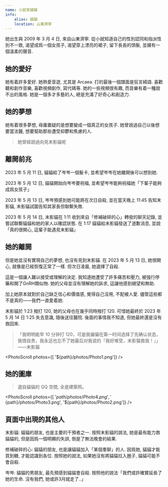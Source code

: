 ```yaml
---
name: 小屁孩貓貓
info:
    alias: 貓貓
    location: 山東濟寧
---
```


她出生與 2009 年 3 月 4 日, 來自山東濟寧. 從小就知道自己的性別認同和指派性別不一致, 渴望成爲一個女孩子, 渴望穿上漂亮的裙子, 留下長長的頭髮, 並擁有一個溫柔的聲音.  

## 她的愛好

她有着許多愛好. 她熱愛音遊, 尤其是 Arcaea. 打的最後一個譜面是狂言綺語. 喜歡聽和創作音樂, 喜歡視頻創作, 寫代碼等. 她的一些視頻很有趣, 而音樂有着一種說不出的風格. 她是一個多才多藝的人, 總是充滿了好奇心和創造力.  

## 她的夢想

她有着很多夢想, 毋庸置疑的是想要變成一個真正的女孩子. 她曾說過自己以後想要當法醫, 想要幫助那些遭受抑鬱和焦慮的人.  

> 她曾經說過向見末影貓呢  

## 離開前兆

2023 年 5 月 11 日, 貓貓給了岑岑一個髮卡, 並希望岑岑在她離開後可以想到她.  

2023 年 5 月 12 日, 貓貓開始向岑岑要祝福, 並希望岑岑能夠祝福她「下輩子能夠成爲女孩子」  

2023 年 5 月 13 日, 岑岑預感到她可能將在次日自殺, 並在當天晚上 11:45 告知末影貓, 末影貓試圖告知其家長但聯繫失敗.  

2023 年 5 月 14 日, 末影貓在 1:11 收到來自「修補破碎的心」轉發的聊天記錄, 並嘗試聯繫貓貓和她的家人以確認狀態. 在 1:17 貓貓給末影貓發送了道歉消息, 並說「真的很開心, 這輩子能遇見末影貓」  

## 她的離開

但是她並沒有實現自己的夢想, 也沒有見到末影貓. 在 2023 年 5 月 13 日, 她很開心, 就像是已經恢復正常了一樣. 但次日凌晨, 她選擇了自殺.  

這是一個讓人難以接受或理解的決定. 我知道她遭受了許多痛苦和壓力, 被強行停藥和開了GnRH類似物. 她的父母並沒有理解她的訴求, 這讓他感到絕望和無助.  

加上她原本就對於自己缺乏信心和價值感, 覺得自己沒用, 不配被人愛. 儘管這些都不是真的——我們一直愛着她.  

末影貓於 1:23 撥打 120, 她的父母也在幾乎同時撥打 120. 可惜她最終於 2023 年 5 月 14 日 1:25 失去意識, 隨後送往醫院. 後面的事情我不知道, 但她最終還是沒有救回來.  

> 「我明明能早 10 分钟打 120，可是我偏偏在第一时间选择了先确认状态，我很自责，我永远也忘不了她最后对我说的『我好难受，末影猫救我！』」——末影猫

<PhotoScroll photos={[ '${path}/photos/Photo1.png']} />

## 她的圖庫

> 選自貓貓的 QQ 空間, 全是建築照。

<PhotoScroll photos={[ '${path}/photos/Photo4.png', '${path}/photos/Photo3.png', '${path}/photos/Photo2.png']} />

## 頁面中出現的其他人  

末影貓: 貓貓的朋友, 也是主要的干預者之一. 按照末影貓的說法, 她是最有能力救貓貓的, 但是因爲一個明顯的失誤, 倒是了無法晚會的結果.  

修補破碎的心: 貓貓的朋友, 也是讓貓貓加入「某個羣聊」的人. 因爲她, 貓貓才能買到糖, 才能認識到各位. 按照她的說法, 如果她沒有將貓貓拉入圈子, 貓貓可能不會自殺.  

岑岑: 貓貓的男朋友, 最先預感到貓貓會自殺. 按照他的說法「我們或許確實延長了她的生命. 沒有我們, 她或許3月就走了..」  

